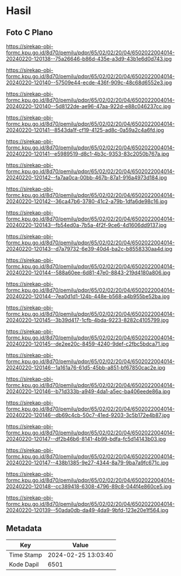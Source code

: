 # Hasil

## Foto C Plano

https://sirekap-obj-formc.kpu.go.id/8d70/pemilu/pdpr/65/02/02/20/04/6502022004014-20240220-120138--75a26646-b86d-435e-a3d9-43b1e6d0d743.jpg

https://sirekap-obj-formc.kpu.go.id/8d70/pemilu/pdpr/65/02/02/20/04/6502022004014-20240220-120140--57509e44-ecde-436f-909c-48c68d6552e3.jpg

https://sirekap-obj-formc.kpu.go.id/8d70/pemilu/pdpr/65/02/02/20/04/6502022004014-20240220-120140--5d8122de-ae96-47aa-922d-e88c046237cc.jpg

https://sirekap-obj-formc.kpu.go.id/8d70/pemilu/pdpr/65/02/02/20/04/6502022004014-20240220-120141--8543da1f-cf19-4125-ad8c-0a59a2c4a6fd.jpg

https://sirekap-obj-formc.kpu.go.id/8d70/pemilu/pdpr/65/02/02/20/04/6502022004014-20240220-120141--e5989519-d8c1-4b3c-9353-83c2050b767a.jpg

https://sirekap-obj-formc.kpu.go.id/8d70/pemilu/pdpr/65/02/02/20/04/6502022004014-20240220-120142--fa7aa0ca-00bb-467b-87a1-916a4973d184.jpg

https://sirekap-obj-formc.kpu.go.id/8d70/pemilu/pdpr/65/02/02/20/04/6502022004014-20240220-120142--36ca47b6-3780-41c2-a79b-1dfa6de98c16.jpg

https://sirekap-obj-formc.kpu.go.id/8d70/pemilu/pdpr/65/02/02/20/04/6502022004014-20240220-120143--fb54ed0a-7b5a-4f2f-9ce6-4d1606dd9137.jpg

https://sirekap-obj-formc.kpu.go.id/8d70/pemilu/pdpr/65/02/02/20/04/6502022004014-20240220-120143--d7a79732-6e39-40d4-ba2c-b8558330aa4d.jpg

https://sirekap-obj-formc.kpu.go.id/8d70/pemilu/pdpr/65/02/02/20/04/6502022004014-20240220-120144--588a60ee-6d81-47e0-8843-219d4180a806.jpg

https://sirekap-obj-formc.kpu.go.id/8d70/pemilu/pdpr/65/02/02/20/04/6502022004014-20240220-120144--7ea0d1d1-124b-448e-b568-a4b955be52ba.jpg

https://sirekap-obj-formc.kpu.go.id/8d70/pemilu/pdpr/65/02/02/20/04/6502022004014-20240220-120145--3b39d417-1cfb-4bda-9223-8282c4105799.jpg

https://sirekap-obj-formc.kpu.go.id/8d70/pemilu/pdpr/65/02/02/20/04/6502022004014-20240220-120145--de2ee20c-8459-4240-9def-c2fbc5bdca71.jpg

https://sirekap-obj-formc.kpu.go.id/8d70/pemilu/pdpr/65/02/02/20/04/6502022004014-20240220-120146--1a161a76-61d5-45bb-a851-bf67850cac2e.jpg

https://sirekap-obj-formc.kpu.go.id/8d70/pemilu/pdpr/65/02/02/20/04/6502022004014-20240220-120146--b71d333b-a949-4da1-a5ec-ba406eede86a.jpg

https://sirekap-obj-formc.kpu.go.id/8d70/pemilu/pdpr/65/02/02/20/04/6502022004014-20240220-120146--db69c4cb-50c7-41ed-9203-3c5b172e4b87.jpg

https://sirekap-obj-formc.kpu.go.id/8d70/pemilu/pdpr/65/02/02/20/04/6502022004014-20240220-120147--df2b46b6-8141-4b99-bdfa-fc5d14143b03.jpg

https://sirekap-obj-formc.kpu.go.id/8d70/pemilu/pdpr/65/02/02/20/04/6502022004014-20240220-120147--438b1385-9e27-4344-8a79-9ba7a9fc671c.jpg

https://sirekap-obj-formc.kpu.go.id/8d70/pemilu/pdpr/65/02/02/20/04/6502022004014-20240220-120148--cc389418-6308-4796-89c8-044f4e860ce5.jpg

https://sirekap-obj-formc.kpu.go.id/8d70/pemilu/pdpr/65/02/02/20/04/6502022004014-20240220-120139--50ada0db-da49-4da9-9bfd-123e20e1f564.jpg


## Metadata

| Key        | Value               |
| ---------- | ------------------- |
| Time Stamp | 2024-02-25 13:03:40 |
| Kode Dapil | 6501                |



